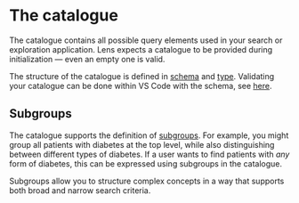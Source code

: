 # The catalogue

The catalogue contains all possible query elements used in your search or exploration application. Lens expects a catalogue to be provided during initialization — even an empty one is valid.

The structure of the catalogue is defined in [schema](https://github.com/samply/lens/blob/develop/schema/catalogue.schema.json) and [type](https://samply.github.io/lens/docs/types/Catalogue.html). Validating your catalogue can be done within VS Code with the schema, see [here](./new-app.md#schema-validation).

## Subgroups

The catalogue supports the definition of [subgroups](https://samply.github.io/lens/docs/types/Criteria.html#subgroup). For example, you might group all patients with diabetes at the top level, while also distinguishing between different types of diabetes. If a user wants to find patients with _any_ form of diabetes, this can be expressed using subgroups in the catalogue.

Subgroups allow you to structure complex concepts in a way that supports both broad and narrow search criteria.
